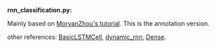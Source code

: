 **rnn_classification.py:** 

Mainly based on [MorvanZhou's tutorial](https://github.com/MorvanZhou/Tensorflow-Tutorial/blob/master/tutorial-contents/402_RNN_classification.py). This is the annotation version.

other references:
[BasicLSTMCell](https://tensorflow.google.cn/api_docs/python/tf/contrib/rnn/BasicLSTMCell),
[dynamic_rnn](https://www.tensorflow.org/api_docs/python/tf/nn/dynamic_rnn),
[Dense](https://www.tensorflow.org/api_docs/python/tf/layers/Dense).
